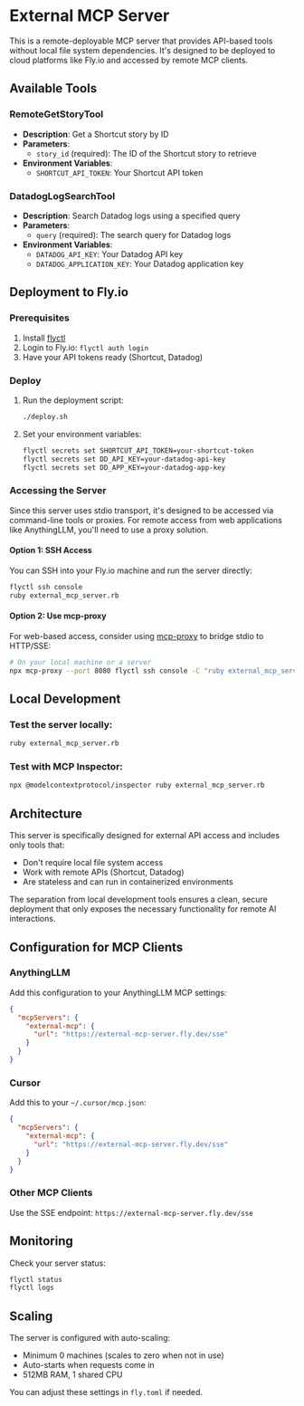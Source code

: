 # External MCP Server

This is a remote-deployable MCP server that provides API-based tools without local file system dependencies. It's designed to be deployed to cloud platforms like Fly.io and accessed by remote MCP clients.

## Available Tools

### RemoteGetStoryTool
- **Description**: Get a Shortcut story by ID
- **Parameters**:
  - `story_id` (required): The ID of the Shortcut story to retrieve
- **Environment Variables**:
  - `SHORTCUT_API_TOKEN`: Your Shortcut API token

### DatadogLogSearchTool
- **Description**: Search Datadog logs using a specified query
- **Parameters**:
  - `query` (required): The search query for Datadog logs
- **Environment Variables**:
  - `DATADOG_API_KEY`: Your Datadog API key
  - `DATADOG_APPLICATION_KEY`: Your Datadog application key

## Deployment to Fly.io

### Prerequisites
1. Install [flyctl](https://fly.io/docs/hands-on/install-flyctl/)
2. Login to Fly.io: `flyctl auth login`
3. Have your API tokens ready (Shortcut, Datadog)

### Deploy
1. Run the deployment script:
   ```bash
   ./deploy.sh
   ```

2. Set your environment variables:
   ```bash
   flyctl secrets set SHORTCUT_API_TOKEN=your-shortcut-token
   flyctl secrets set DD_API_KEY=your-datadog-api-key
   flyctl secrets set DD_APP_KEY=your-datadog-app-key
   ```

### Accessing the Server

Since this server uses stdio transport, it's designed to be accessed via command-line tools or proxies. For remote access from web applications like AnythingLLM, you'll need to use a proxy solution.

#### Option 1: SSH Access
You can SSH into your Fly.io machine and run the server directly:
```bash
flyctl ssh console
ruby external_mcp_server.rb
```

#### Option 2: Use mcp-proxy
For web-based access, consider using [mcp-proxy](https://www.npmjs.com/package/mcp-proxy) to bridge stdio to HTTP/SSE:

```bash
# On your local machine or a server
npx mcp-proxy --port 8080 flyctl ssh console -C "ruby external_mcp_server.rb"
```

## Local Development

### Test the server locally:
```bash
ruby external_mcp_server.rb
```

### Test with MCP Inspector:
```bash
npx @modelcontextprotocol/inspector ruby external_mcp_server.rb
```

## Architecture

This server is specifically designed for external API access and includes only tools that:
- Don't require local file system access
- Work with remote APIs (Shortcut, Datadog)
- Are stateless and can run in containerized environments

The separation from local development tools ensures a clean, secure deployment that only exposes the necessary functionality for remote AI interactions.

## Configuration for MCP Clients

### AnythingLLM
Add this configuration to your AnythingLLM MCP settings:
```json
{
  "mcpServers": {
    "external-mcp": {
      "url": "https://external-mcp-server.fly.dev/sse"
    }
  }
}
```

### Cursor
Add this to your `~/.cursor/mcp.json`:
```json
{
  "mcpServers": {
    "external-mcp": {
      "url": "https://external-mcp-server.fly.dev/sse"
    }
  }
}
```

### Other MCP Clients
Use the SSE endpoint: `https://external-mcp-server.fly.dev/sse`

## Monitoring

Check your server status:
```bash
flyctl status
flyctl logs
```

## Scaling

The server is configured with auto-scaling:
- Minimum 0 machines (scales to zero when not in use)
- Auto-starts when requests come in
- 512MB RAM, 1 shared CPU

You can adjust these settings in `fly.toml` if needed.
